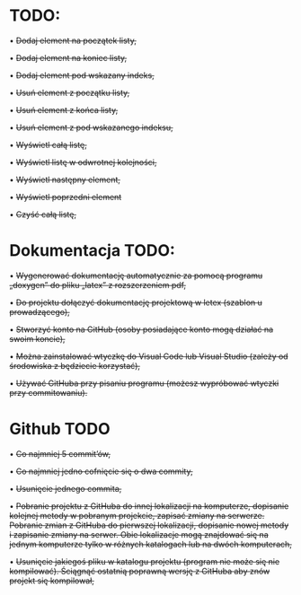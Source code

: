 # TODO:

• ~~Dodaj element na początek listy,~~

• ~~Dodaj element na koniec listy,~~

• ~~Dodaj element pod wskazany indeks,~~

• ~~Usuń element z początku listy,~~ 

• ~~Usuń element z końca listy,~~ 

• ~~Usuń element z pod wskazanego indeksu,~~

• ~~Wyświetl całą listę,~~

• ~~Wyświetl listę w odwrotnej kolejności,~~

• ~~Wyświetl następny element,~~ 

• ~~Wyświetl poprzedni element~~

• ~~Czyść całą listę,~~

# Dokumentacja TODO:

• ~~Wygenerować dokumentację automatycznie za pomocą programu „doxygen” do pliku „latex”
z rozszerzeniem pdf,~~

• ~~Do projektu dołączyć dokumentację projektową w letex (szablon u prowadzącego),~~

• ~~Stworzyć konto na GitHub (osoby posiadające konto mogą działać na swoim koncie),~~

• ~~Można zainstalować wtyczkę do Visual Code lub Visual Studio (zależy od środowiska
z będziecie korzystać),~~

• ~~Używać GitHuba przy pisaniu programu (możesz wypróbować wtyczki przy commitowaniu).~~

# Github TODO
• ~~Co najmniej 5 commit’ów,~~

• ~~Co najmniej jedno cofnięcie się o dwa commity,~~

• ~~Usunięcie jednego commita,~~

• ~~Pobranie projektu z GitHuba do innej lokalizacji na komputerze, dopisanie kolejnej metody
w pobranym projekcie, zapisać zmiany na serwerze. Pobranie zmian z GitHuba do pierwszej
lokalizacji, dopisanie nowej metody i zapisanie zmiany na serwer. Obie lokalizacje mogą
znajdować się na jednym komputerze tylko w różnych katalogach lub na dwóch komputerach,~~

• ~~Usunięcie jakiegoś pliku w katalogu projektu (program nie może się nie kompilować).
Ściągnąć ostatnią poprawną wersję z GitHuba aby znów projekt się kompilował,~~
